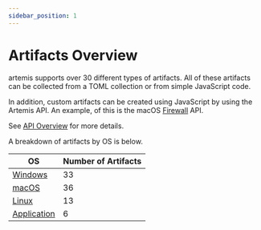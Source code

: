 ```yaml
---
sidebar_position: 1
---
```


# Artifacts Overview

artemis supports over 30 different types of artifacts. All of these artifacts
can be collected from a TOML collection or from simple JavaScript code.

In addition, custom artifacts can be created using JavaScript by using the
Artemis API. An example, of this is the macOS
[Firewall](https://github.com/puffyCid/artemis-api/blob/main/src/macos/plist/firewall.ts)
API.

See [API Overview](../API/overview.md) for more details.

A breakdown of artifacts by OS is below.

| OS                               | Number of Artifacts |
| -------------------------------- | ------------------- |
| [Windows](./windows.md)          | 33                  |
| [macOS](./macos.md)              | 36                  |
| [Linux](./linux.md)              | 13                  |
| [Application](./applications.md) | 6                   |
